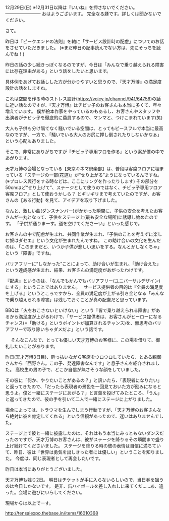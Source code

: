 12月29日(日) ※12月31日以降は『いいね』を押さないでください。
━━━━━━━━
おはようございます。
完全なる豚です。詳しくは聞かないでください。

さて。

昨日は『ピークエンドの法則』を軸に「サービス設計時の配慮」についてのお話をさせていただきました。
(※まだ昨日の記事読んでない方は、先にそっちを読んでね！)

昨日の話の少し続きっぽくなるのですが、今日は「みんなで乗り越えられる障害には存在理由がある」という話をしたいと思います。

具体例をあげてお話しした方が分かりやすいと思うので、『天才万博』の満足度設計の話をしますね。

これは空間を作る時のストレス設計(https://voicy.jp/channel/941/64756)の話に近い話なのですが、『天才万博』はチビッ子のお客さんも本当に多くて、年々増えています。
僕が絵本作家をやっているのもあるし、お客さんやスタッフや出演者がチビッ子を徹底的に贔屓するので、マンマと、つけこまれています(笑)

大人も子供も分け隔てなく騒いでいる空間は、とってもピースフルで本当に最高なのですが、一方で、「騒いでいる大人のお尻に押し倒されたりしないかなぁ」という心配もありました。

そこで、非常にありがちですが『チビッ子専用フロを作る』という案が僕の中であがります。

天才万博の会場となっている【東京キネマ倶楽部】は、普段は客席フロアに埋まっている『ステージの一部(花道)』が“せり上がる”ようになっているんですね。
(※プロレス興行をする時などは、ここにリングを作ったりします)
その部分を50cmほど“せり上げて”、ステージとして使うのではなく、チビッ子専用フロア客席フロア』として使おうかしら？ とギリギリまで考えていたのですが、お客さんの【ある行動】を見て、アイデアを取り下げました。

なんと、激しい曲(ダンスナンバー)がかかった瞬間に、子供の安全を考えたお客さんが一丸となって、子供をステージ上(最も安全な場所)に誘導し始めたのです。
「子供が通りまーす。道を空けてくださーい」といった感じで。

お客さんの中で配慮が生まれ、共同作業が生まれ、『子供のことを考えずに楽しむ奴はダセエ』という文化が生まれたんですね。
この助け合いの文化を生んだのは、「このままだと、いつか子供が悲しい思いをする。なんとかしなくちゃ」という『障害』ですね。

バリアフリーに“しなかった”ことによって、助け合いが生まれ、「助け合えた」という達成感が生まれ、結果、お客さんの満足度があがったわけです。

『配慮』というのは、「なんでもかんでもバリアフリー(ユニバーサルデザイン)にする」ということではありません。　
サービス提供者の目的は『全員の満足度を上げる』というところですから、全員の満足度が上がる引き金となる「みんなで乗り越えられる障害」は残しておくことが真の配慮だと思っています。

BBQは「火をおこさないといけない」という『皆で乗り越えられる障害』があるから満足度が上がるわけで、「サービス提供者は、お客さんがヒーローになるチャンス(=「助ける」というポイントが加算されるチャンス)を、無思考のバリアフリーで取り除いちゃダメだよ」という話です。

　
そんなこんなで、とっても優しい天才万博のお客様に、この場を借りて、御礼したいことがあります。

昨日(天才万博3日目)、酔っ払いながら客席をウロウロしていたら、とある親御さんから「西野さん。この子、発達障害なんです」と息子さんを紹介されました。
高校生の男の子で、どこか自信が無さそうな顔をしていました。

その彼に「何か、やりたいことがあるの？」と訊いたら、「表現者になりたい」と返ってきたので、「だったら表現者の景色を一回見ておいた方が励みになると思うよ。僕と一緒にステージにあがる？」と言葉を投げてみたところ、「うん」と返ってきたので、彼の手を引いて二人で一緒にステージに上がりました。

場合によっては、トラウマを生んでしまう行動ですが、「天才万博のお客さんなら絶対に彼を肯定してくれる」という信頼があったので、迷いはありませんでした。

ステージ上で彼と一緒に披露したのは、それはもう本当にみっともないダンスだったのですが、天才万博のお客さんは、彼がステージを降りるその瞬間まで盛り上げ続けてくださいました。
ステージを降りる時の彼の表情は自信に満ちていて、昨日、彼は「世界は勇気を出しきった者には優しい」ということを知りました。
今度は、同じ表現者として再会したいです。

昨日は本当にありがとうございました。

天才万博も残り2日。
明日はチケットが手に入らないらしいので、当日券を狙うのは今日しかないです。
是非、缶ハイボールを差し入れしに来てくだ……あ、違った。会場に遊びにいらしてください。

現場からは以上でーす。

http://tensaiexpo.thebase.in/items/16010368
